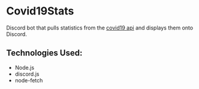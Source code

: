 # Covid19Stats

Discord bot that pulls statistics from the [covid19 api](https://covid19api.com/) and displays them onto Discord. 


## Technologies Used:

 - Node.js
 - discord.js
 - node-fetch

